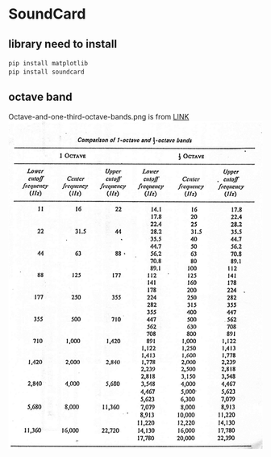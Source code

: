 # SoundCard
## library need to install
```cmd
pip install matplotlib
pip install soundcard
```
## octave band
Octave-and-one-third-octave-bands.png is from [LINK](https://www.researchgate.net/figure/Octave-and-one-third-octave-bands_fig1_318659078)
![](Octave-and-one-third-octave-bands.png)
